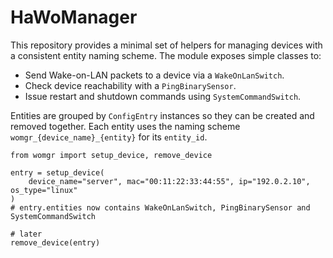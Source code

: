 # HaWoManager

This repository provides a minimal set of helpers for managing devices with a
consistent entity naming scheme.  The module exposes simple classes to:

* Send Wake-on-LAN packets to a device via a `WakeOnLanSwitch`.
* Check device reachability with a `PingBinarySensor`.
* Issue restart and shutdown commands using `SystemCommandSwitch`.

Entities are grouped by `ConfigEntry` instances so they can be created and
removed together.  Each entity uses the naming scheme
`womgr_{device_name}_{entity}` for its `entity_id`.

```
from womgr import setup_device, remove_device

entry = setup_device(
    device_name="server", mac="00:11:22:33:44:55", ip="192.0.2.10", os_type="linux"
)
# entry.entities now contains WakeOnLanSwitch, PingBinarySensor and SystemCommandSwitch

# later
remove_device(entry)
```
